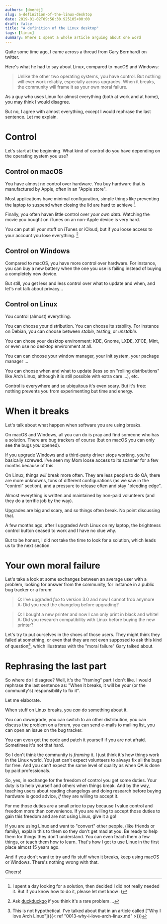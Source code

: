 ```yaml
---
authors: [dmerej]
slug: a-definition-of-the-linux-desktop
date: 2019-01-02T09:56:30.925105+00:00
draft: false
title: "A definition of the Linux desktop"
tags: [linux]
summary: Where I spent a whole article arguing about one word
---
```


Quite some time ago, I came across a thread from Gary Bernhardt on twitter.

Here's what he had to say about Linux, compared to macOS and Windows:

> Unlike the other two operating systems, you have control. But nothing will ever
> work reliably, especially across upgrades. When it breaks, the community will
> frame it as your own moral failure.

As a guy who uses Linux for almost everything (both at work and at home), you may think I would disagree.

But no, I agree with almost everything, except I would rephrase the last sentence. Let me explain.

<!--more-->

# Control

Let's start at the beginning. What kind of control do you have depending on the operating system you use?

## Control on macOS

You have almost no control over hardware. You buy hardware that is manufactured by Apple, often in an "Apple store".

Most applications have minimal configuration, simple things like preventing the laptop to suspend when closing the lid are hard to achieve [^1].

Finally, you often haven little control over *your own data*. Watching the movie you bought on iTunes on an non-Apple device is very hard.

You can put all your stuff on iTunes or iCloud, but if you loose access to your account you lose everything. [^2]

## Control on Windows

Compared to macOS, you have more control over hardware. For instance, you can buy a new battery when the one you use is failing instead of buying a completely new device.

But still, you get less and less control over what to update and when, and let's not talk about privacy...

## Control on Linux

You control (almost) everything.

You can choose your distribution. You can choose its stability. For instance on Debian, you can choose between *stable*, *testing*, or *unstable*.

You can chose your desktop environment: KDE, Gnome, LXDE, XFCE, Mint, or even use no desktop environment at all.

You can can choose your window manager, your init system, your package manager ...

You can choose when and what to update (less so on "rolling distributions" like Arch Linux, although it is still possible with extra care ...), etc.

Control is everywhere and so ubiquitous it's even scary. But it's free: nothing prevents you from experimenting but time and energy.


# When it breaks

Let's talk about what happen when software you are using breaks.

On macOS and Windows, all you can do is pray and find someone who has a solution. There are bug trackers of course (but on macOS you can only see the bugs *you* opened).

If you upgrade Windows and a third-party driver stops working, you're basically screwed. I've seen my Mom loose access to its scanner for a few months because of this.

On Linux, things *will* break more often. They are less people to do QA, there are more unknowns, tons of different configurations (as we saw in the "control" section), and a pressure to release often and stay "bleeding edge".

Almost everything is written and maintained by non-paid volunteers (and they do a terrific job by the way).

Upgrades are big and scary, and so things often break. No point discussing that.

A few months ago, after I upgraded Arch Linux on my laptop, the brightness control button ceased to work and I have no clue why.

But to be honest, I did not take the time to look for a solution, which leads us to the next section.

# Your own moral failure

Let's take a look at some exchanges between an average user with a problem, looking for answer from the community, for instance in a public bug tracker or a forum:


> Q: I've upgraded *foo* to version 3.0 and now I cannot frob anymore <br />
> A: Did you read the changelog before upgrading?

<span/>

> Q: I bought a new printer and now I can only print in black and white! </br>
> A: Did you research compatibility with Linux before buying the new printer?

Let's try to put ourselves in the shoes of those users. They might think they failed at something, or even that they are not even supposed to ask this kind of question[^3], which illustrates with the "moral failure" Gary talked about.

# Rephrasing the last part

So where do I disagree? Well, it's the "framing" part I don't like. I would rephrase the last sentence as: "When it breaks, it will be your (or the community's) responsibility to fix it".

Let me elaborate.

When stuff on Linux breaks, you *can* do something about it.

You can downgrade, you can switch to an other distribution, you can discuss the problem on a forum, you can send e-mails to mailing list, you can open an issue on the bug tracker.

You can even get the code and patch it yourself if you are not afraid. Sometimes it's not that hard.

So I don't think the community is *framing* it. I just think it's how things work in the Linux world. You just can't expect volunteers to always fix all the bugs for free. And you can't expect the same level of quality as when QA is done by paid professionals.

So, yes, in exchange for the freedom of control you get some duties. Your duty is to help yourself and others when things break. And by the way, teaching users about reading changelogs and doing research before buying hardware is good advice, *if* they are willing to accept it.

For me those duties are a small price to pay because I value control and freedom more than convenience. If you are willing to accept those duties to gain this freedom and are not using Linux, give it a go!

If you are using Linux and want to "convert" other people, (like friends or family), explain this to them so they don't get mad at you. Be ready to help them for things they don't understand. You can even teach them a few things, or teach them how to learn. That's how I got to use Linux in the first place almost 15 years ago.

And if you don't want to try and fix stuff when it breaks, keep using macOS or Windows. There's nothing wrong with that.

Cheers!

[^1]: I spent a day looking for a solution, then decided I did not really needed it. But if you know how to do it, please let met know :)
[^2]: Ask [duckduckgo](https://duckduckgo.com/?q=itunes+update+data+loss&t=h_&ia=web) if you think it's a rare problem ...
[^3]: This is not hypothetical. I've talked about that in an article called ["Why I love Arch Linux"]({{< ref "0013-why-i-love-arch-linux.md" >}})
